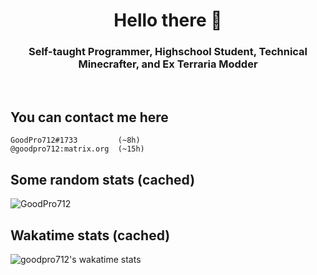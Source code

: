 <h1 align="center">Hello there 👋</h1>
<h3 align="center">Self-taught Programmer, Highschool Student, Technical Minecrafter, and Ex Terraria Modder</h3>
<br>

## You can contact me here
```
GoodPro712#1733         (~8h)
@goodpro712:matrix.org  (~15h)
```

## Some random stats (cached)
<img src="https://github-readme-stats.vercel.app/api?username=GoodPro712&custom_title=Random+GitHub+stats&show_icons=true&theme=dracula&hide_border=true?count_private=true" alt="GoodPro712"/>

## Wakatime stats (cached)
![goodpro712's wakatime stats](https://github-readme-stats.vercel.app/api/wakatime?username=@GoodPro712&range=last_7_days&custom_title=Wakatime+stats+for+the+last+week&layout=compact&theme=dracula&hide_border=true)
